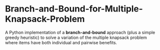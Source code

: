 # Branch-and-Bound-for-Multiple-Knapsack-Problem
A Python implementation of a **branch-and-bound** approach (plus a simple greedy heuristic) to solve a variation of the multiple knapsack problem where items have both individual and pairwise benefits.
